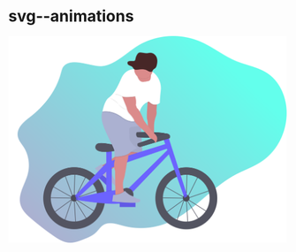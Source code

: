 ﻿# svg--animations
![alt text](https://github.com/jsunilkumar31/svg--animations/blob/master/bikeman.svg)
